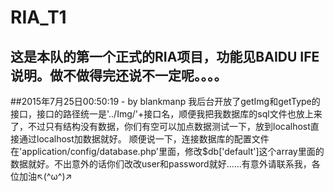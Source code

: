 # RIA_T1

## 这是本队的第一个正式的RIA项目，功能见BAIDU IFE说明。做不做得完还说不一定呢。。。。


##2015年7月25日00:50:19 - by blankmanp
我后台开放了getImg和getType的接口，接口的路径统一是'../Img/'+接口名，顺便我把我数据库的sql文件也放上来了，不过只有结构没有数据，你们有空可以加点数据测试一下，放到localhost直接通过localhost加数据就好。
顺便说一下，连接数据库的配置文件在'application/config/database.php'里面，修改$db['default']这个array里面的数据就好。不出意外的话你们改改user和password就好……有意外请联系我，各位加油↖(^ω^)↗
